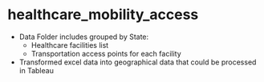# healthcare_mobility_access  

* Data Folder includes grouped by State:
  * Healthcare facilities list
  * Transportation access points for each facility
* Transformed excel data into geographical data that could be processed in Tableau
